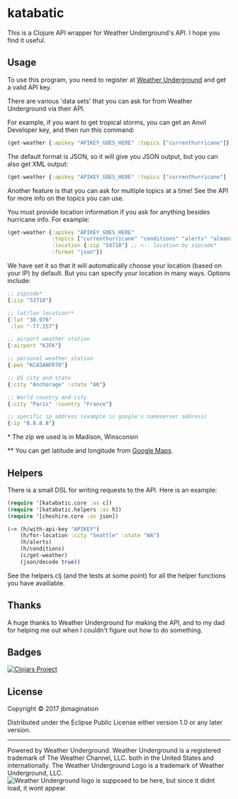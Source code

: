 # katabatic

This is a Clojure API wrapper for Weather Underground's API. I hope you find it useful.

## Usage
To use this program, you need to register at [Weather Underground](https://www.wunderground.com/weather/api/) and get a valid API key.

There are various 'data sets' that you can ask for from Weather Underground via their API.

For example, if you want to get tropical storms, you can get an Anvil Developer key, and then run this command:

```clojure
(get-weather {:apikey "APIKEY_GOES_HERE" :topics ["currenthurricane"]})
```
The default format is JSON, so it will give you JSON output, but you can also get XML output:
```clojure
(get-weather {:apikey "APIKEY_GOES_HERE" :topics ["currenthurricane"] :format "xml"})

```
Another feature is that you can ask for multiple topics at a time! See the API for more info on the topics you can use.

You must provide location information if you ask for anything besides hurricane info. For example:
```clojure
(get-weather {:apikey "APIKEY_GOES_HERE"
              :topics ["currenthurricane" "conditions" "alerts" "almanac"]
              :location {:zip "58718"} ;; <-- location by zipcode*
              :format "json"})
```
We have set it so that it will automatically choose your location (based on your IP) by default. But you can specify your location in many ways. Options include:
```clojure
;; zipcode*
{:zip "53718"}

;; lat/lon location**
{:lat "38.976"
 :lon "-77.157"}

;; airport weather station
{:airport "KJFK"}

;; personal weather station
{:pws "KCASANFR70"}

;; US city and state
{:city "Anchorage" :state "AK"}

;; World country and city
{:city "Paris" :country "France"}

;; specific ip address (example is google's nameserver address)
{:ip "8.8.8.8"}
```
\* The zip we used is in Madison, Winsconsin

\*\* You can get latitude and longitude from [Google Maps](https://google.com/maps).

## Helpers
There is a small DSL for writing requests to the API. Here is an example:
``` clojure
(require '[katabatic.core :as c])
(require '[katabatic.helpers :as h])
(require '[cheshire.core :as json])

(-> (h/with-api-key "APIKEY")
    (h/for-location :city "Seattle" :state "WA")
    (h/alerts)
    (h/conditions)
    (c/get-weather)
    (json/decode true))
```

See the helpers.clj (and the tests at some point) for all the helper functions you have availiable.

## Thanks
A huge thanks to Weather Underground for making the API, and to my dad for helping me out when I couldn't figure out how to do something.

## Badges
[![Clojars Project](https://img.shields.io/clojars/v/katabatic.svg)](https://clojars.org/katabatic)

## License
Copyright © 2017 jbmagination

Distributed under the Eclipse Public License either version 1.0 or any later version.

---

Powered by Weather Underground. Weather Underground is a registered trademark of The Weather Channel, LLC. both in the United States and internationally. The Weather Underground Logo is a trademark of Weather Underground, LLC.
![Weather Underground logo is supposed to be here, but since it didnt load, it wont appear](https://www.wunderground.com/logos/images/wundergroundLogo_4c_horz.jpg)
